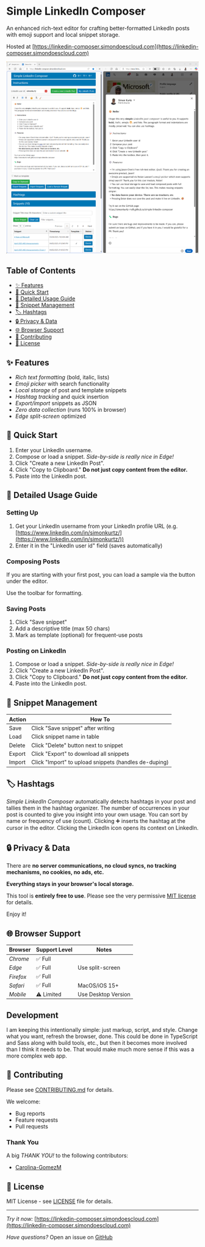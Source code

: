 # Simple LinkedIn Composer

An enhanced rich-text editor for crafting better-formatted LinkedIn posts with emoji support and local snippet storage.

Hosted at [https://linkedin-composer.simondoescloud.com](https://linkedin-composer.simondoescloud.com)

![Banner Image](composer-linkedin-side-by-side-1.6.0.png)

## Table of Contents

- [✨ Features](#-features)
- [🚀 Quick Start](#-quick-start)
- [📖 Detailed Usage Guide](#-detailed-usage-guide)
- [💾 Snippet Management](#-snippet-management)
- [🏷️ Hashtags](#%EF%B8%8F-hashtags)
- [🔒 Privacy & Data](#-privacy--data)
- [🌐 Browser Support](#-browser-support)
- [🤝 Contributing](#-contributing)
- [📜 License](#-license)

## ✨ Features

- *Rich text formatting* (bold, italic, lists)
- *Emoji picker* with search functionality
- *Local storage* of post and template snippets
- *Hashtag tracking* and quick insertion
- *Export/import* snippets as JSON
- *Zero data collection* (runs 100% in browser)
- *Edge split-screen* optimized

## 🚀 Quick Start

1. Enter your LinkedIn username.
1. Compose or load a snippet. *Side-by-side is really nice in Edge!*
1. Click "Create a new LinkedIn Post".
1. Click "Copy to Clipboard." **Do not just copy content from the editor.**
1. Paste into the LinkedIn post.

## 📖 Detailed Usage Guide

### Setting Up

1. Get your LinkedIn username from your LinkedIn profile URL (e.g. [https://www.linkedin.com/in/simonkurtz/](https://www.linkedin.com/in/simonkurtz/))
1. Enter it in the "LinkedIn user id" field (saves automatically)

### Composing Posts

If you are starting with your first post, you can load a sample via the button under the editor.

Use the toolbar for formatting.

### Saving Posts

1. Click "Save snippet"
1. Add a descriptive title (max 50 chars)
1. Mark as template (optional) for frequent-use posts

### Posting on LinkedIn

1. Compose or load a snippet. *Side-by-side is really nice in Edge!*
1. Click "Create a new LinkedIn Post".
1. Click "Copy to Clipboard." **Do not just copy content from the editor.**
1. Paste into the LinkedIn post.

## 💾 Snippet Management

| Action | How To |
|--------|--------|
| Save   | Click "Save snippet" after writing |
| Load   | Click snippet name in table |
| Delete | Click "Delete" button next to snippet |
| Export | Click "Export" to download all snippets |
| Import | Click "Import" to upload snippets (handles de-duping) |

## 🏷️ Hashtags

*Simple LinkedIn Composer* automatically detects hashtags in your post and tallies them in the hashtag organizer.
The number of occurrences in your post is counted to give you insight into your own usage. You can sort by name or frequency of use (count).
Clicking ➕ inserts the hashtag at the cursor in the editor. Clicking the LinkedIn icon opens its context on LinkedIn.

## 🔒 Privacy & Data

There are **no server communications, no cloud syncs, no tracking mechanisms, no cookies, no ads, etc.**

**Everything stays in your browser's local storage.**

This tool is **entirely free to use**. Please see the very permissive [MIT license](LICENSE) for details.

Enjoy it!

## 🌐 Browser Support

| Browser       | Support Level | Notes                  |
|---------------|---------------|------------------------|
| *Chrome*      | ✅ Full       |                       |
| *Edge*        | ✅ Full       | Use split-screen      |
| *Firefox*     | ✅ Full       |                       |
| *Safari*      | ✅ Full       | MacOS/iOS 15+         |
| *Mobile*      | ⚠️ Limited    | Use Desktop Version   |

## Development

I am keeping this intentionally simple: just markup, script, and style. Change what you want, refresh the browser, done. This could be done in TypeScript and Sass along with build tools, etc., but then it becomes more involved than I think it needs to be. That would make much more sense if this was a more complex web app.

## 🤝 Contributing

Please see [CONTRIBUTING.md](CONTRIBUTING.md) for details.

We welcome:

- Bug reports
- Feature requests
- Pull requests

### Thank You

A big *THANK YOU!* to the following contributors:

- [Carolina-GomezM](https://github.com/Carolina-GomezM)

## 📜 License

MIT License - see [LICENSE](LICENSE) file for details.

---

*Try it now:* [https://linkedin-composer.simondoescloud.com](https://linkedin-composer.simondoescloud.com)

*Have questions?* Open an issue on [GitHub](https://github.com/simonkurtz-MSFT/simple-linkedin-composer/issues)
